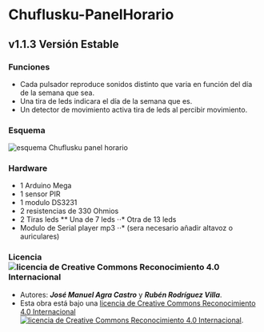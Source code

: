# Chuflusku-PanelHorario
## v1.1.3  Versión Estable
### Funciones
 * Cada pulsador reproduce sonidos distinto que varia en función del día de la semana que sea.
 *  Una tira de leds indicara el día de la semana que es.
 *  Un detector de movimiento activa tira de leds al percibir movimiento.
### Esquema
![esquema Chuflusku panel horario](https://github.com/RodriguezVilla/Chuflusku-PanelHorario/blob/master/Esquematico_PanelHorario_v1-X-X_esquem%C3%A1tico.png)
### Hardware
 * 1 Arduino Mega
 * 1 sensor  PIR
 * 1 modulo DS3231
 * 2 resistencias de 330 Ohmios
 * 2 Tiras leds
 ** Una de 7 leds
 ⋅⋅* Otra de 13 leds
 * Modulo de Serial player mp3
 ⋅⋅* (sera necesario añadir altavoz o auriculares)
### Licencia ![licencia de Creative Commons Reconocimiento 4.0 Internacional](https://licensebuttons.net/l/by-nc-sa/4.0/88x31.png)

 * Autores: ***José Manuel Agra Castro*** y ***Rubén Rodríguez Villa***.
 * Esta obra está bajo una <a rel="license" href="http://creativecommons.org/licenses/by/4.0/">licencia de Creative Commons Reconocimiento 4.0 Internacional ![licencia de Creative Commons Reconocimiento 4.0 Internacional](https://licensebuttons.net/l/by-nc-sa/4.0/88x31.png)</a>.
